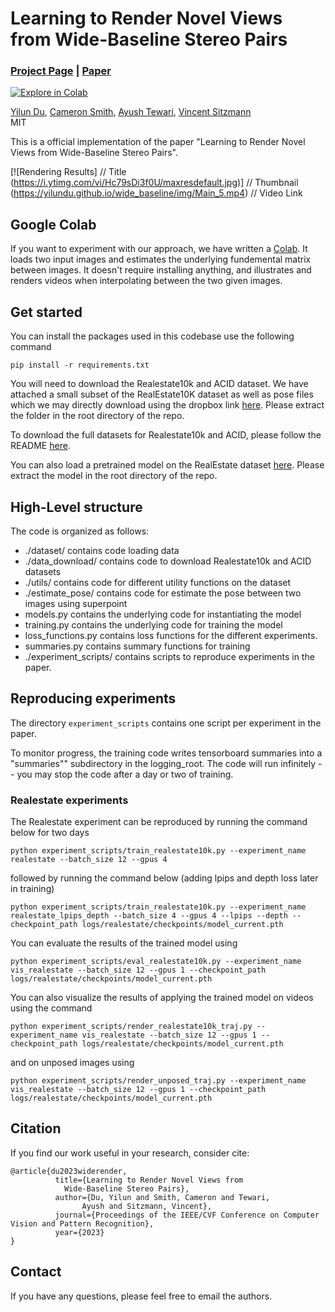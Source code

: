 # Learning to Render Novel Views from Wide-Baseline Stereo Pairs 
### [Project Page](https://yilundu.github.io/wide_baseline/) | [Paper](https://arxiv.org/abs/2304.08463) 
[![Explore in Colab](https://colab.research.google.com/assets/colab-badge.svg)](https://colab.research.google.com/drive/1PeL5oJ_eraLEdzTEVPLBwoM2pyv26WcU?usp=sharing)<br>

[Yilun Du](https://yilundu.github.io/),
[Cameron Smith](https://scholar.google.com/citations?user=zrZNo3wAAAAJ&hl=en&oi=sra),
[Ayush Tewari](https://ayushtewari.com/),
[Vincent Sitzmann](https://vsitzmann.github.io/)
<br>
MIT

This is a official implementation of the paper "Learning to Render Novel Views from Wide-Baseline Stereo Pairs". 

[![Rendering Results]          // Title
(https://i.ytimg.com/vi/Hc79sDi3f0U/maxresdefault.jpg)] // Thumbnail
(https://yilundu.github.io/wide_baseline/img/Main_5.mp4)    // Video Link



## Google Colab
If you want to experiment with our approach, we have written a [Colab](https://colab.research.google.com/drive/1PeL5oJ_eraLEdzTEVPLBwoM2pyv26WcU?usp=sharing).
It loads two input images and estimates the underlying fundemental matrix between images. It doesn't require 
installing anything, and illustrates and renders videos when interpolating between the two given images.

## Get started
You can install the packages used in this codebase use the following command
```
pip install -r requirements.txt
```
You will need to download the Realestate10k and ACID dataset. We have attached a small subset of the RealEstate10K dataset as well as pose files which we may directly download using the dropbox link [here](https://www.dropbox.com/s/qo8b7odsms722kq/cvpr2023_wide_baseline_data.tar.gz?dl=0).
Please extract the folder in the root directory of the repo.

To download the full datasets for Realestate10k and ACID, please follow the README [here](./data_download/README.md).

You can also load a pretrained model on the RealEstate dataset [here](https://drive.google.com/file/d/1hxiyjWYR1UOOcuxTHZw7_B5VNqynmC5f/view). Please extract the model in the root directory of the repo.

## High-Level structure
The code is organized as follows:
* ./dataset/ contains code loading data
* ./data_download/ contains code to download Realestate10k and ACID datasets
* ./utils/ contains code for different utility functions on the dataset
* ./estimate_pose/ contains code for estimate the pose between two images using superpoint
* models.py contains the underlying code for instantiating the model
* training.py contains the underlying code for training the model
* loss_functions.py contains loss functions for the different experiments.
* summaries.py contains summary functions for training
* ./experiment_scripts/ contains scripts to reproduce experiments in the paper.

## Reproducing experiments
The directory `experiment_scripts` contains one script per experiment in the paper.

To monitor progress, the training code writes tensorboard summaries into a "summaries"" subdirectory in the logging_root. The code will run 
infinitely -- you may stop the code after a day or two of training.

### Realestate experiments
The Realestate experiment can be reproduced by running the command below for two days
```
python experiment_scripts/train_realestate10k.py --experiment_name realestate --batch_size 12 --gpus 4
```

followed by running the command below (adding lpips and depth loss later in training)
```
python experiment_scripts/train_realestate10k.py --experiment_name realestate_lpips_depth --batch_size 4 --gpus 4 --lpips --depth --checkpoint_path logs/realestate/checkpoints/model_current.pth
```

You can evaluate the results of the trained model using
```
python experiment_scripts/eval_realestate10k.py --experiment_name vis_realestate --batch_size 12 --gpus 1 --checkpoint_path logs/realestate/checkpoints/model_current.pth
```

You can also visualize the results of applying the trained model on videos using the command
```
python experiment_scripts/render_realestate10k_traj.py --experiment_name vis_realestate --batch_size 12 --gpus 1 --checkpoint_path logs/realestate/checkpoints/model_current.pth
```

and on unposed images using

```
python experiment_scripts/render_unposed_traj.py --experiment_name vis_realestate --batch_size 12 --gpus 1 --checkpoint_path logs/realestate/checkpoints/model_current.pth
```

## Citation
If you find our work useful in your research, consider cite:
```
@article{du2023widerender,
          title={Learning to Render Novel Views from
            Wide-Baseline Stereo Pairs},
          author={Du, Yilun and Smith, Cameron and Tewari,
                Ayush and Sitzmann, Vincent},
          journal={Proceedings of the IEEE/CVF Conference on Computer Vision and Pattern Recognition},
          year={2023}
}
```

## Contact
If you have any questions, please feel free to email the authors.

